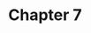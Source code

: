 ---
layout: chlist
title: Chapter 7
ch: seven
grade: sixth
verbs: yes
conjverbs: no
nouns: yes
pronouns: yes
adjectives: yes
adverbs: no
prepositions: yes
conjunctions: no
interjections: yes
composites: no
prepphrases: yes
phrases: no
pdfchl: ch7
pdfpq: ch7practice
pdfpq2: ch7practice2
quizlet: https://quizlet.com/512117986/chapter-7-vocabulary-flash-cards/
---